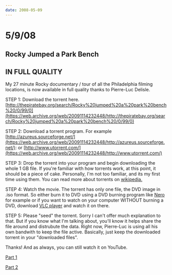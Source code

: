 ```yaml
---
date: 2008-05-09
---
```

# 5/9/08

## Rocky Jumped a Park Bench

## IN FULL QUALITY

My 27 minute Rocky documentary / tour of all the Philadelphia filming locations, is now available in full quality thanks to Pierre-Luc Delisle.

STEP 1: Download the torrent here. [http://thepiratebay.org/search/Rocky%20jumped%20a%20park%20bench%20/0/99/0](https://web.archive.org/web/20091114232448/http://thepiratebay.org/search/Rocky%20jumped%20a%20park%20bench%20/0/99/0)

STEP 2: Download a torrent program.
For example [http://azureus.sourceforge.net/](https://web.archive.org/web/20091114232448/http://azureus.sourceforge.net/): or [http://www.utorrent.com/](https://web.archive.org/web/20091114232448/http://www.utorrent.com/)

STEP 3: Drop the torrent into your program and begin downloading the whole 1 GB file. If you're familiar with how torrents work, at this point, it should be a piece of cake. Personally, I'm not too familiar, and its my first time using them. You can read more about torrents on [wikipedia.](https://web.archive.org/web/20091114232448/http://en.wikipedia.org/wiki/BitTorrent_%28protocol%29)

STEP 4: Watch the movie. The torrent has only one file, the DVD image in .iso format. So either burn it to DVD using a DVD burning program like [Nero](https://web.archive.org/web/20091114232448/http://www.nero.com/enu/nero8-introduction.html) for example or if you want to watch on your computer WITHOUT burning a DVD, download [VLC player](https://web.archive.org/web/20091114232448/http://vlcplayer-download.info/?gclid=COPQ5MiRmpMCFQFlHgodAwrsZQ) and watch it on there.

STEP 5: Please "seed" the torrent. Sorry I can't offer much explanation to that. But if you know what I'm talking about, you'll know it helps share the file around and distrubute the data. Right now, Pierre-Luc is using all his own bandwith to keep the file active. Basically, just keep the downloaded torrent in your "downloaded files".

Thanks! And as always, you can still watch it on YouTube.

[Part 1](https://web.archive.org/web/20091114232448/http://youtube.com/watch?v=ZVwu-UbpPUw)

[Part 2](https://web.archive.org/web/20091114232448/http://youtube.com/watch?v=nBgN3EdYFP4)